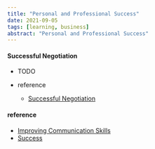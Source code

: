 ```yaml
---
title: "Personal and Professional Success"
date: 2021-09-05
tags: [learning, business]
abstract: "Personal and Professional Success"
---
```


#### Successful Negotiation  
* TODO 

* reference  
    - [Successful Negotiation](https://www.coursera.org/learn/negotiation-skills/home/info)  


#### reference
* [Improving Communication Skills](https://www.coursera.org/learn/wharton-communication-skills/home/week/1)  
* [Success](https://www.coursera.org/learn/wharton-success/home/info)
